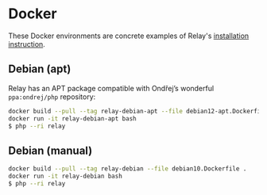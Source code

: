 # Docker

These Docker environments are concrete examples of Relay's [installation instruction](https://relay.so/docs/installation).

## Debian (apt)

Relay has an APT package compatible with Ondřej’s wonderful `ppa:ondrej/php` repository:

```bash
docker build --pull --tag relay-debian-apt --file debian12-apt.Dockerfile .
docker run -it relay-debian-apt bash
$ php --ri relay
```

## Debian (manual)

```bash
docker build --pull --tag relay-debian --file debian10.Dockerfile .
docker run -it relay-debian bash
$ php --ri relay
```
